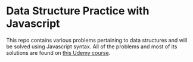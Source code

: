 # Data Structure Practice with Javascript

This repo contains various problems pertaining to data structures and will be solved using Javascript syntax. All of the problems and most of its solutions are found on [this Udemy course](https://www.udemy.com/coding-interview-bootcamp-algorithms-and-data-structure/learn/v4/overview).
